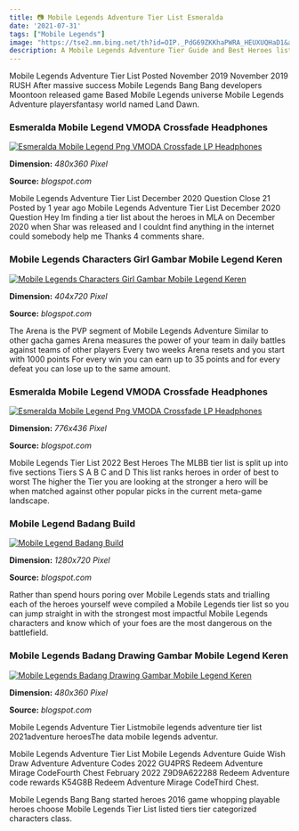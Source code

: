 ```yaml
---
title: 📷 Mobile Legends Adventure Tier List Esmeralda
date: '2021-07-31'
tags: ["Mobile Legends"]
image: "https://tse2.mm.bing.net/th?id=OIP._PdG69ZKKhaPWRA_HEUXUQHaD1&amp;pid=15.1"
description: A Mobile Legends Adventure Tier Guide and Best Heroes list is a useful reference for players who are looking to find the best characters to use in the game K
---
```




Mobile Legends Adventure Tier List Posted November 2019 November 2019 RUSH After massive success Mobile Legends Bang Bang developers Moontoon released game Based Mobile Legends universe Mobile Legends Adventure playersfantasy world named Land Dawn.



### Esmeralda Mobile Legend VMODA Crossfade Headphones

[![Esmeralda Mobile Legend Png  VMODA Crossfade LP Headphones](https://i.ytimg.com/vi/_s76YktjaAw/hqdefault.jpg)](https://i.ytimg.com/vi/_s76YktjaAw/hqdefault.jpg)


**Dimension:** _480x360 Pixel_ 

**Source:** _blogspot.com_ 


Mobile Legends Adventure Tier List December 2020 Question Close 21 Posted by 1 year ago Mobile Legends Adventure Tier List December 2020 Question Hey Im finding a tier list about the heroes in MLA on December 2020 when Shar was released and I couldnt find anything in the internet could somebody help me Thanks 4 comments share.


### Mobile Legends Characters Girl Gambar Mobile Legend Keren

[![Mobile Legends Characters Girl  Gambar Mobile Legend Keren](https://em.wattpad.com/581a5433954ef72b67ef1b73c1723e3a06ab1c43/68747470733a2f2f73332e616d617a6f6e6177732e636f6d2f776174747061642d6d656469612d736572766963652f53746f7279496d6167652f64495942696842664453634265413d3d2d3534343031303731302e313531393334366338356430376666353531303134393035343733312e6a7067?s=fit&amp;w=720&amp;h=720)](https://em.wattpad.com/581a5433954ef72b67ef1b73c1723e3a06ab1c43/68747470733a2f2f73332e616d617a6f6e6177732e636f6d2f776174747061642d6d656469612d736572766963652f53746f7279496d6167652f64495942696842664453634265413d3d2d3534343031303731302e313531393334366338356430376666353531303134393035343733312e6a7067?s=fit&amp;w=720&amp;h=720)


**Dimension:** _404x720 Pixel_ 

**Source:** _blogspot.com_ 


The Arena is the PVP segment of Mobile Legends Adventure Similar to other gacha games Arena measures the power of your team in daily battles against teams of other players Every two weeks Arena resets and you start with 1000 points For every win you can earn up to 35 points and for every defeat you can lose up to the same amount.


### Esmeralda Mobile Legend VMODA Crossfade Headphones

[![Esmeralda Mobile Legend Png  VMODA Crossfade LP Headphones](https://u01.appmifile.com/images/2019/07/19/274175b8-ff79-45c7-a46f-8659858389ad.png)](https://u01.appmifile.com/images/2019/07/19/274175b8-ff79-45c7-a46f-8659858389ad.png)


**Dimension:** _776x436 Pixel_ 

**Source:** _blogspot.com_ 


Mobile Legends Tier List 2022 Best Heroes The MLBB tier list is split up into five sections Tiers S A B C and D This list ranks heroes in order of best to worst The higher the Tier you are looking at the stronger a hero will be when matched against other popular picks in the current meta-game landscape.


### Mobile Legend Badang Build

[![Mobile Legend Badang Build](https://lookaside.fbsbx.com/lookaside/crawler/media/?media_id=2322755761372484&amp;get_thumbnail=1)](https://lookaside.fbsbx.com/lookaside/crawler/media/?media_id=2322755761372484&amp;get_thumbnail=1)


**Dimension:** _1280x720 Pixel_ 

**Source:** _blogspot.com_ 


Rather than spend hours poring over Mobile Legends stats and trialling each of the heroes yourself weve compiled a Mobile Legends tier list so you can jump straight in with the strongest most impactful Mobile Legends characters and know which of your foes are the most dangerous on the battlefield.


### Mobile Legends Badang Drawing Gambar Mobile Legend Keren

[![Mobile Legends Badang Drawing  Gambar Mobile Legend Keren](https://i.pinimg.com/564x/51/24/3c/51243c298267ba4a4d8b9a01da110987.jpg)](https://i.pinimg.com/564x/51/24/3c/51243c298267ba4a4d8b9a01da110987.jpg)


**Dimension:** _480x360 Pixel_ 

**Source:** _blogspot.com_ 



Mobile Legends Adventure Tier Listmobile legends adventure tier list 2021adventure heroesThe data mobile legends adventur.


Mobile Legends Adventure Tier List Mobile Legends Adventure Guide Wish Draw Adventure Adventure Codes 2022 GU4PRS Redeem Adventure Mirage CodeFourth Chest February 2022 Z9D9A622288 Redeem Adventure code rewards K54G8B Redeem Adventure Mirage CodeThird Chest.


Mobile Legends Bang Bang started heroes 2016 game whopping playable heroes choose Mobile Legends Tier List listed tiers tier categorized characters class.





